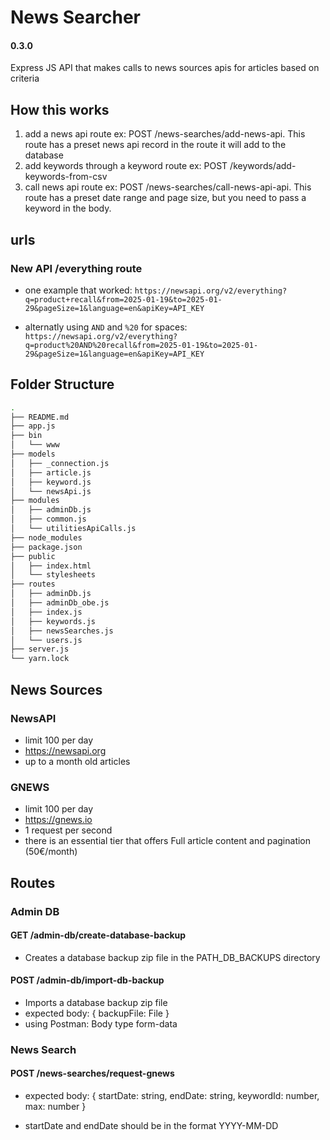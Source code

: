 # News Searcher

#### 0.3.0

Express JS API that makes calls to news sources apis for articles based on criteria

## How this works

1. add a news api route ex: POST /news-searches/add-news-api. This route has a preset news api record in the route it will add to the database
2. add keywords through a keyword route ex: POST /keywords/add-keywords-from-csv
3. call news api route ex: POST /news-searches/call-news-api-api. This route has a preset date range and page size, but you need to pass a keyword in the body.

## urls

### New API /everything route

- one example that worked:
  `https://newsapi.org/v2/everything?q=product+recall&from=2025-01-19&to=2025-01-29&pageSize=1&language=en&apiKey=API_KEY`

- alternatly using `AND` and `%20` for spaces: `https://newsapi.org/v2/everything?q=product%20AND%20recall&from=2025-01-19&to=2025-01-29&pageSize=1&language=en&apiKey=API_KEY`

## Folder Structure

```sh
.
├── README.md
├── app.js
├── bin
│   └── www
├── models
│   ├── _connection.js
│   ├── article.js
│   ├── keyword.js
│   └── newsApi.js
├── modules
│   ├── adminDb.js
│   ├── common.js
│   └── utilitiesApiCalls.js
├── node_modules
├── package.json
├── public
│   ├── index.html
│   └── stylesheets
├── routes
│   ├── adminDb.js
│   ├── adminDb_obe.js
│   ├── index.js
│   ├── keywords.js
│   ├── newsSearches.js
│   └── users.js
├── server.js
└── yarn.lock
```

## News Sources

### NewsAPI

- limit 100 per day
- https://newsapi.org
- up to a month old articles

### GNEWS

- limit 100 per day
- https://gnews.io
- 1 request per second
- there is an essential tier that offers Full article content and pagination (50€/month)

## Routes

### Admin DB

#### GET /admin-db/create-database-backup

- Creates a database backup zip file in the PATH_DB_BACKUPS directory

#### POST /admin-db/import-db-backup

- Imports a database backup zip file
- expected body: { backupFile: File }
- using Postman: Body type form-data

### News Search

#### POST /news-searches/request-gnews

- expected body: { startDate: string, endDate: string, keywordId: number, max: number }

- startDate and endDate should be in the format YYYY-MM-DD
